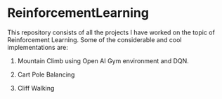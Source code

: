 # ReinforcementLearning

This repository consists of all the projects I have worked on the topic of Reinforcement Learning.
Some of the considerable and cool implementations are:

1. Mountain Climb using Open AI Gym environment and DQN.

2. Cart Pole Balancing

3. Cliff Walking
